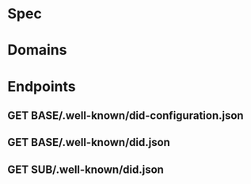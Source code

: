 # Spec

# Domains

# Endpoints

## GET BASE/.well-known/did-configuration.json

## GET BASE/.well-known/did.json

## GET SUB/.well-known/did.json
